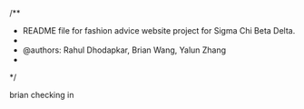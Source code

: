 /**
 * README file for fashion advice website project for Sigma Chi Beta Delta.
 * 
 * @authors: Rahul Dhodapkar, Brian Wang, Yalun Zhang
 * 
 */

brian checking in
